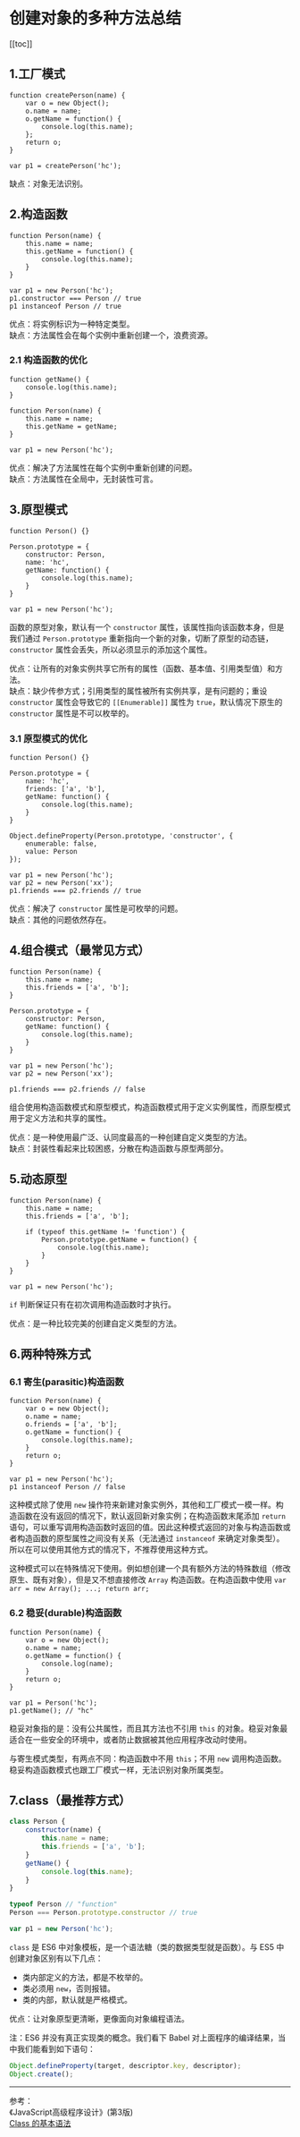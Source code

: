 # 创建对象的多种方法总结

[[toc]]

## 1.工厂模式

```js{2,7,10}
function createPerson(name) {
    var o = new Object();
    o.name = name;
    o.getName = function() {
        console.log(this.name);
    };
    return o;
}

var p1 = createPerson('hc');
```

缺点：对象无法识别。

## 2.构造函数

```js{2,8}
function Person(name) {
    this.name = name;
    this.getName = function() {
        console.log(this.name);
    }
}

var p1 = new Person('hc');
p1.constructor === Person // true
p1 instanceof Person // true
```

优点：将实例标识为一种特定类型。  
缺点：方法属性会在每个实例中重新创建一个，浪费资源。

### 2.1 构造函数的优化

```js{1,7}
function getName() {
    console.log(this.name);
}

function Person(name) {
    this.name = name;
    this.getName = getName;
}

var p1 = new Person('hc');
```

优点：解决了方法属性在每个实例中重新创建的问题。   
缺点：方法属性在全局中，无封装性可言。

## 3.原型模式

```js{3,4}
function Person() {}

Person.prototype = {
    constructor: Person,
    name: 'hc',
    getName: function() {
        console.log(this.name);
    }
}

var p1 = new Person('hc');
```

函数的原型对象，默认有一个 `constructor` 属性，该属性指向该函数本身，但是我们通过 `Person.prototype` 重新指向一个新的对象，切断了原型的动态链，`constructor` 属性会丢失，所以必须显示的添加这个属性。

优点：让所有的对象实例共享它所有的属性（函数、基本值、引用类型值）和方法。  
缺点：缺少传参方式；引用类型的属性被所有实例共享，是有问题的；重设 `constructor` 属性会导致它的 `[[Enumerable]]` 属性为 `true`，默认情况下原生的 `constructor` 属性是不可以枚举的。

### 3.1 原型模式的优化

```js{11}
function Person() {}

Person.prototype = {
    name: 'hc',
    friends: ['a', 'b'],
    getName: function() {
        console.log(this.name);
    }
}

Object.defineProperty(Person.prototype, 'constructor', {
    enumerable: false,
    value: Person
});

var p1 = new Person('hc');
var p2 = new Person('xx');
p1.friends === p2.friends // true
```

优点：解决了 `constructor` 属性是可枚举的问题。  
缺点：其他的问题依然存在。

## 4.组合模式（最常见方式）

```js{1,6}
function Person(name) {
    this.name = name;
    this.friends = ['a', 'b'];
}

Person.prototype = {
    constructor: Person,
    getName: function() {
        console.log(this.name);
    }
}

var p1 = new Person('hc');
var p2 = new Person('xx');

p1.friends === p2.friends // false
```

组合使用构造函数模式和原型模式，构造函数模式用于定义实例属性，而原型模式用于定义方法和共享的属性。

优点：是一种使用最广泛、认同度最高的一种创建自定义类型的方法。  
缺点：封装性看起来比较困惑，分散在构造函数与原型两部分。

## 5.动态原型

```js{5}
function Person(name) {
    this.name = name;
    this.friends = ['a', 'b'];

    if (typeof this.getName != 'function') {
        Person.prototype.getName = function() {
            console.log(this.name);
        }
    }
}

var p1 = new Person('hc');
```

`if` 判断保证只有在初次调用构造函数时才执行。

优点：是一种比较完美的创建自定义类型的方法。 

## 6.两种特殊方式

### 6.1 寄生(parasitic)构造函数

```js{2,8,11}
function Person(name) {
    var o = new Object();
    o.name = name;
    o.friends = ['a', 'b'];
    o.getName = function() {
        console.log(this.name);
    }
    return o;
}

var p1 = new Person('hc');
p1 instanceof Person // false
```

这种模式除了使用 `new` 操作符来新建对象实例外，其他和工厂模式一模一样。构造函数在没有返回的情况下，默认返回新对象实例；在构造函数末尾添加 `return` 语句，可以重写调用构造函数时返回的值。因此这种模式返回的对象与构造函数或者构造函数的原型属性之间没有关系（无法通过 `instanceof` 来确定对象类型）。所以在可以使用其他方式的情况下，不推荐使用这种方式。  

这种模式可以在特殊情况下使用。例如想创建一个具有额外方法的特殊数组（修改原生、既有对象），但是又不想直接修改 `Array` 构造函数。在构造函数中使用 `var arr = new Array(); ...; return arr;`

### 6.2 稳妥(durable)构造函数

```js{5,10}
function Person(name) {
    var o = new Object();
    o.name = name;
    o.getName = function() {
        console.log(name);
    }
    return o;
}

var p1 = Person('hc');
p1.getName(); // "hc"
```

稳妥对象指的是：没有公共属性，而且其方法也不引用 `this` 的对象。稳妥对象最适合在一些安全的环境中，或者防止数据被其他应用程序改动时使用。  

与寄生模式类型，有两点不同：构造函数中不用 `this`；不用 `new` 调用构造函数。稳妥构造函数模式也跟工厂模式一样，无法识别对象所属类型。

## 7.class（最推荐方式）

```js
class Person {
    constructor(name) {
        this.name = name;
        this.friends = ['a', 'b'];
    }
    getName() {
        console.log(this.name);
    }
}

typeof Person // "function"
Person === Person.prototype.constructor // true

var p1 = new Person('hc');
```
`class` 是 ES6 中对象模板，是一个语法糖（类的数据类型就是函数）。与 ES5 中创建对象区别有以下几点：  

- 类内部定义的方法，都是不枚举的。
- 类必须用 `new`，否则报错。
- 类的内部，默认就是严格模式。

优点：让对象原型更清晰，更像面向对象编程语法。

注：ES6 并没有真正实现类的概念。我们看下 Babel 对上面程序的编译结果，当中我们能看到如下语句：

```js
Object.defineProperty(target, descriptor.key, descriptor);
Object.create();
```

***
参考：  
《JavaScript高级程序设计》(第3版)  
[Class 的基本语法](https://github.com/ruanyf/es6tutorial/blob/gh-pages/docs/class.md)


    


